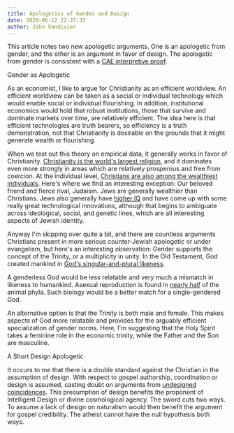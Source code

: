 ```yaml
---
title: Apologetics of Gender and Design
date: 2020-06-12 22:27:33
author: John Vandivier
---
```




<!-- wp:paragraph -->
<p>This article notes two new apologetic arguments. One is an apologetic from gender, and the other is an argument in favor of design. The apologetic from gender is consistent with a <a href=\"https://www.afterecon.com/theoretical-development-and-application/gods-will-as-objective-utility-and-interpretive-proof/\">CAE interpretive proof</a>.</p>
<!-- /wp:paragraph -->

<!-- wp:paragraph -->
<p>Gender as Apologetic</p>
<!-- /wp:paragraph -->

<!-- wp:paragraph -->
<p>As an economist, I like to argue for Christianity as an efficient worldview. An efficient worldview can be taken as a social or individual technology which would enable social or individual flourishing. In addition, institutional economics would hold that robust institutions, those that survive and dominate markets over time, are relatively efficient. The idea here is that efficient technologies are truth bearers, so efficiency is a truth demonstration, not that Christianity is desirable on the grounds that it might generate wealth or flourishing.</p>
<!-- /wp:paragraph -->

<!-- wp:paragraph -->
<p>When we test out this theory on empirical data, it generally works in favor of Christianity. <a href=\"https://en.wikipedia.org/w/index.php?title=Major_religious_groups&amp;oldid=960087616#Largest_religious_groups\">Christianity is the world's largest religion</a>, and it dominates even more strongly in areas which are relatively prosperous and free from coercion. At the individual level, <a href=\"https://en.wikipedia.org/w/index.php?title=Wealth_and_religion&amp;oldid=961672860#United_States\">Christians are also among the wealthiest individuals</a>. Here's where we find an interesting exception: Our beloved friend and fierce rival, Judaism. Jews are generally wealthier than Christians. Jews also generally have <a href=\"https://newrepublic.com/article/77727/groups-and-genes\">higher IQ</a> and have come up with some really great technological innovations, although that begins to ambiguate across ideological, social, and genetic lines, which are all interesting aspects of Jewish identity.</p>
<!-- /wp:paragraph -->

<!-- wp:paragraph -->
<p>Anyway I'm skipping over quite a bit, and there are countless arguments Christians present in more serious counter-Jewish apologetic or under evangelism, but here's an interesting observation: Gender supports the concept of the Trinity, or a multiplicity in unity. In the Old Testament, God created mankind in <a href=\"https://biblehub.com/interlinear/genesis/1-26.htm\">God's singular-and-plural likeness</a>.</p>
<!-- /wp:paragraph -->

<!-- wp:paragraph -->
<p>A genderless God would be less relatable and very much a mismatch in likeness to humankind. Asexual reproduction is found in <a href=\"https://en.wikipedia.org/w/index.php?title=Asexual_reproduction&amp;oldid=961794361#Examples_in_animals\">nearly half</a> of the animal phyla. Such biology would be a better match for a single-gendered God.</p>
<!-- /wp:paragraph -->

<!-- wp:paragraph -->
<p>An alternative option is that the Trinity is both male and female. This makes aspects of God more relatable and provides for the arguably efficient specialization of gender norms. Here, I'm suggesting that the Holy Spirit takes a feminine role in the economic trinity, while the Father and the Son are masculine.</p>
<!-- /wp:paragraph -->

<!-- wp:paragraph -->
<p>A Short Design Apologetic</p>
<!-- /wp:paragraph -->

<!-- wp:paragraph -->
<p>It occurs to me that there is a double standard against the Christian in the assumption of design. With respect to gospel authorship, coordination or design is assumed, casting doubt on arguments from <a href=\"https://www.youtube.com/watch?v=L3SmRkiBcec\">undesigned coincidences</a>. This presumption of design benefits the proponent of Intelligent Design or divine cosmological agency. The sword cuts two ways. To assume a lack of design on naturalism would then benefit the argument for gospel credibility. The atheist cannot have the null hypothesis both ways.</p>
<!-- /wp:paragraph -->